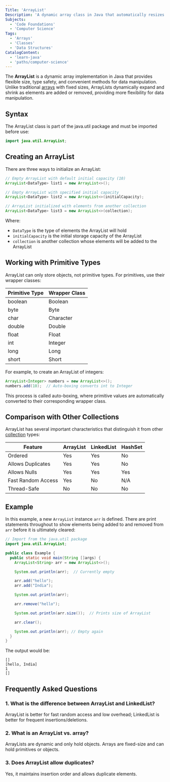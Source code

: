 ```yaml
---
Title: 'ArrayList'
Description: 'A dynamic array class in Java that automatically resizes and offers type safety along with convenient methods for data access and manipulation.'
Subjects:
  - 'Code Foundations'
  - 'Computer Science'
Tags:
  - 'Arrays'
  - 'Classes'
  - 'Data Structures'
CatalogContent:
  - 'learn-java'
  - 'paths/computer-science'
---
```


The **ArrayList** is a dynamic array implementation in Java that provides flexible size, type safety, and convenient methods for data manipulation. Unlike traditional [arrays](https://www.codecademy.com/resources/docs/java/arrays) with fixed sizes, ArrayLists dynamically expand and shrink as elements are added or removed, providing more flexibility for data manipulation.

## Syntax

The ArrayList class is part of the java.util package and must be imported before use:

```java
import java.util.ArrayList;
```

## Creating an ArrayList

There are three ways to initialize an ArrayList:

```java
// Empty ArrayList with default initial capacity (10)
ArrayList<DataType> list1 = new ArrayList<>();

// Empty ArrayList with specified initial capacity
ArrayList<DataType> list2 = new ArrayList<>(initialCapacity);

// ArrayList initialized with elements from another collection
ArrayList<DataType> list3 = new ArrayList<>(collection);
```

Where:

- `DataType` is the type of elements the ArrayList will hold
- `initialCapacity` is the initial storage capacity of the ArrayList
- `collection` is another collection whose elements will be added to the ArrayList

## Working with Primitive Types

ArrayList can only store objects, not primitive types. For primitives, use their wrapper classes:

| Primitive Type | Wrapper Class |
| -------------- | ------------- |
| boolean        | Boolean       |
| byte           | Byte          |
| char           | Character     |
| double         | Double        |
| float          | Float         |
| int            | Integer       |
| long           | Long          |
| short          | Short         |

For example, to create an ArrayList of integers:

```java
ArrayList<Integer> numbers = new ArrayList<>();
numbers.add(10);  // Auto-boxing converts int to Integer
```

This process is called auto-boxing, where primitive values are automatically converted to their corresponding wrapper class.

## Comparison with Other Collections

ArrayList has several important characteristics that distinguish it from other [collection](https://www.codecademy.com/resources/docs/java/collection) types:

| Feature            | ArrayList | LinkedList | HashSet |
| ------------------ | --------- | ---------- | ------- |
| Ordered            | Yes       | Yes        | No      |
| Allows Duplicates  | Yes       | Yes        | No      |
| Allows Nulls       | Yes       | Yes        | Yes     |
| Fast Random Access | Yes       | No         | N/A     |
| Thread-Safe        | No        | No         | No      |

## Example

In this example, a new `ArrayList` instance `arr` is defined. There are print statements throughout to show elements being added to and removed from `arr` before it is ultimately cleared:

```java
// Import from the java.util package
import java.util.ArrayList;

public class Example {
  public static void main(String []args) {
    ArrayList<String> arr = new ArrayList<>();

    System.out.println(arr);  // Currently empty

    arr.add("hello");
    arr.add("India");

    System.out.println(arr);

    arr.remove("hello");

    System.out.println(arr.size());  // Prints size of ArrayList

    arr.clear();

    System.out.println(arr); // Empty again
  }
}
```

The output would be:

```shell
[]
[hello, India]
1
[]
```

## Frequently Asked Questions

### 1. What is the difference between ArrayList and LinkedList?

ArrayList is better for fast random access and low overhead; LinkedList is better for frequent insertions/deletions.

### 2. What is an ArrayList vs. array?

ArrayLists are dynamic and only hold objects. Arrays are fixed-size and can hold primitives or objects.

### 3. Does ArrayList allow duplicates?

Yes, it maintains insertion order and allows duplicate elements.
